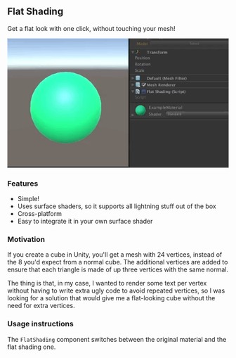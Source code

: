 ## Flat Shading

Get a flat look with one click, without touching your mesh!

![](readme1.gif)

### Features
+ Simple!
+ Uses surface shaders, so it supports all lightning stuff out of the box
+ Cross-platform
+ Easy to integrate it in your own surface shader 

### Motivation

If you create a cube in Unity, you'll get a mesh with 24 vertices, instead of the 8 you'd expect from a normal cube. The additional vertices are added to ensure that each triangle is made of up three vertices with the same normal.

The thing is that, in my case, I wanted to render some text per vertex without having to write extra ugly code to avoid repeated vertices, so I was looking for a solution that would give me a flat-looking cube without the need for extra vertices.

### Usage instructions

The `FlatShading` component switches between the original material and the flat shading one. 